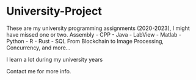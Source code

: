 # University-Project
These are my university programming assignments (2020-2023), I might have missed one or two.
Assembly - CPP - Java - LabView - Matlab - Python - R - Rust - SQL
From Blockchain to Image Processing, Concurrency, and more...

I learn a lot during my university years

Contact me for more info.
